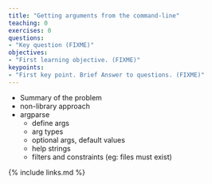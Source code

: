 ```yaml
---
title: "Getting arguments from the command-line"
teaching: 0
exercises: 0
questions:
- "Key question (FIXME)"
objectives:
- "First learning objective. (FIXME)"
keypoints:
- "First key point. Brief Answer to questions. (FIXME)"
---
```


- Summary of the problem
- non-library approach
- argparse
    - define args
    - arg types
    - optional args, default values
    - help strings
    - filters and constraints (eg: files must exist)

{% include links.md %}

